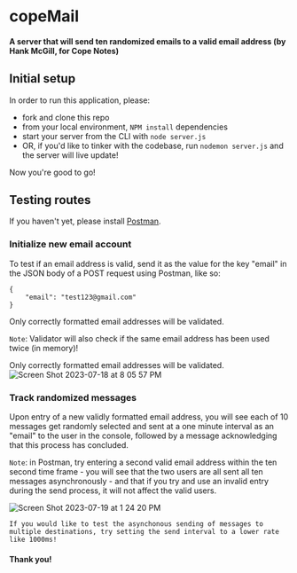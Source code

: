 # copeMail
#### A server that will send ten randomized emails to a valid email address (by Hank McGill, for Cope Notes)

## Initial setup
In order to run this application, please:

* fork and clone this repo
* from your local environment, ```NPM install``` dependencies
* start your server from the CLI with ```node server.js```
* OR, if you'd like to tinker with the codebase, run ```nodemon server.js``` and the server will live update!

Now you're good to go!

## Testing routes
If you haven't yet, please install [Postman](https://www.postman.com/).

### Initialize new email account
To test if an email address is valid, send it as the value for the key "email" in the JSON body of a POST request using Postman, like so:

```
{
    "email": "test123@gmail.com"
}
```

Only correctly formatted email addresses will be validated.  

`Note`: Validator will also check if the same email address has been used twice (in memory)!

Only correctly formatted email addresses will be validated.
![Screen Shot 2023-07-18 at 8 05 57 PM](https://github.com/hankmcgill/copeMail/assets/97624308/38b3b296-9a37-4f25-becc-e1388d2374fc)

### Track randomized messages
Upon entry of a new validly formatted email address, you will see each of 10 messages get randomly selected and sent at a one minute interval as an "email" to the user in the console, followed by a message acknowledging that this process has concluded.

`Note`: in Postman, try entering a second valid email address within the ten second time frame - you will see that the two users are all sent all ten messages asynchronously - and that if you try and use an invalid entry during the send process, it will not affect the valid users.

![Screen Shot 2023-07-19 at 1 24 20 PM](https://github.com/hankmcgill/copeMail/assets/97624308/23009b2e-2b2d-4054-b63e-d73c92d76cb5)

`If you would like to test the asynchonous sending of messages to multiple destinations, try setting the send interval to a lower rate like 1000ms!`

#### Thank you!

